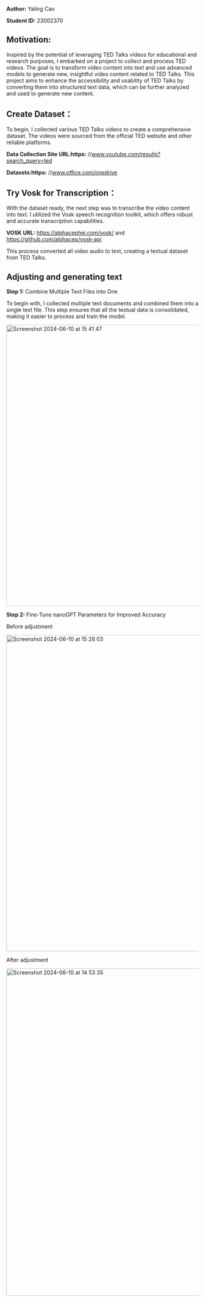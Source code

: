 **Author:** Yaling Cao

**Student ID:** 23002370

## Motivation:

Inspired by the potential of leveraging TED Talks videos for educational and research purposes, I embarked on a project to collect and process TED videos. The goal is to transform video content into text and use advanced models to generate new, insightful video content related to TED Talks. This project aims to enhance the accessibility and usability of TED Talks by converting them into structured text data, which can be further analyzed and used to generate new content.

## Create Dataset：

To begin, I collected various TED Talks videos to create a comprehensive dataset. The videos were sourced from the official TED website and other reliable platforms.

**Data Collection Site URL:https:** //www.youtube.com/results?search_query=ted

**Datasets:https:** //www.office.com/onedrive

## Try Vosk for Transcription：

With the dataset ready, the next step was to transcribe the video content into text. I utilized the Vosk speech recognition toolkit, which offers robust and accurate transcription capabilities.

**VOSK URL:** https://alphacephei.com/vosk/ and https://github.com/alphacep/vosk-api

This process converted all video audio to text, creating a textual dataset from TED Talks.

## Adjusting and generating text

**Step 1:** Combine Multiple Text Files into One

To begin with, I collected multiple text documents and combined them into a single text file. This step ensures that all the textual data is consolidated, making it easier to process and train the model.

<img width="737" alt="Screenshot 2024-06-10 at 15 41 47" src="https://github.com/cccamelia/coding3_final_project/assets/172149092/3332ebcf-580e-48d4-b49a-cfd76c643c13">

**Step 2:** Fine-Tune nanoGPT Parameters for Improved Accuracy

Before adjustment

<img width="829" alt="Screenshot 2024-06-10 at 15 28 03" src="https://github.com/cccamelia/coding3_final_project/assets/172149092/4308d3d2-fe0b-46f3-a622-2eb32cf4da21">

After adjustment

<img width="858" alt="Screenshot 2024-06-10 at 14 53 35" src="https://github.com/cccamelia/coding3_final_project/assets/172149092/e02cdf9c-2dfd-411c-8781-5b6be7707a37">
